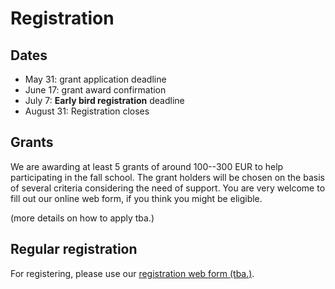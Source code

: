# Registration

## Dates

+ May 31: grant application deadline
+ June 17: grant award confirmation 
+ July 7: **Early bird registration** deadline 
+ August 31: Registration closes


## Grants

We are awarding at least 5 grants of around 100--300 EUR to help
participating in the fall school. The grant holders will be chosen on
the basis of several criteria considering the need of support. You are
very welcome to fill out our online web form, if you think you might
be eligible.

(more details on how to apply tba.)


## Regular registration

For registering, please use our [registration web form (tba.)]().



